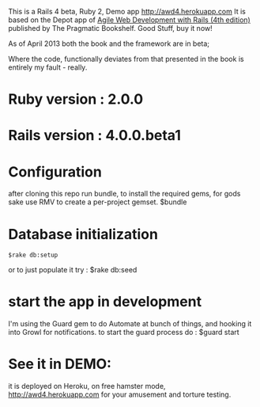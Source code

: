 
This is a  Rails 4 beta, Ruby 2, Demo app http://awd4.herokuapp.com
It is based on the Depot app of [Agile Web Development with Rails (4th edition)](http://pragprog.com/book/rails4/agile-web-development-with-rails) published by The Pragmatic Bookshelf.  Good Stuff, buy it now!

As of April 2013 both the book and the framework are in beta;

Where the code, functionally deviates from that presented in the book is entirely my fault - really.


# Ruby version : 2.0.0
# Rails version : 4.0.0.beta1


# Configuration

after cloning this repo run bundle, to install the required gems, for gods sake use RMV to create a per-project gemset.
$bundle

# Database initialization
    $rake db:setup

or to just populate it try :
    $rake db:seed

# start the app in development
I'm using the Guard gem to do Automate at bunch of things, and hooking it into Growl for notifications. to start the guard process do :
    $guard start

# See it in DEMO:

it is deployed on Heroku, on free hamster mode, http://awd4.herokuapp.com for your amusement and torture testing.